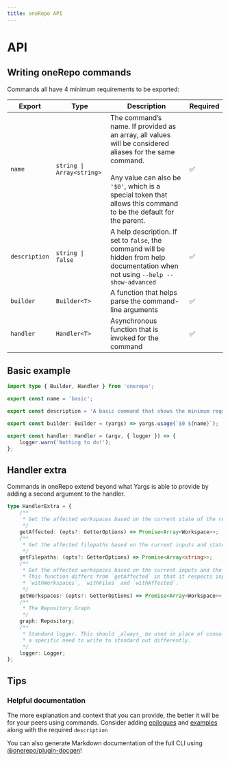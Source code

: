 ```yaml
---
title: oneRepo API
---
```


# API

## Writing oneRepo commands

Commands all have 4 minimum requirements to be exported:

| Export        | Type                      | Description                                                                                                                                                                                                                       | Required |
| ------------- | ------------------------- | --------------------------------------------------------------------------------------------------------------------------------------------------------------------------------------------------------------------------------- | -------- |
| `name`        | `string \| Array<string>` | The command’s name. If provided as an array, all values will be considered aliases for the same command.<br><br>Any value can also be `'$0'`, which is a special token that allows this command to be the default for the parent. | ✅       |
| `description` | `string \| false`         | A help description. If set to `false`, the command will be hidden from help documentation when not using `--help --show-advanced`                                                                                                 | ✅       |
| `builder`     | `Builder<T>`              | A function that helps parse the command-line arguments                                                                                                                                                                            | ✅       |
| `handler`     | `Handler<T>`              | Asynchronous function that is invoked for the command                                                                                                                                                                             | ✅       |

## Basic example

```ts title="./commands/basic.ts"
import type { Builder, Handler } from 'onerepo';

export const name = 'basic';

export const description = 'A basic command that shows the minimum requirements for writing commands with oneRepo';

export const builder: Builder = (yargs) => yargs.usage(`$0 ${name}`);

export const handler: Handler = (argv, { logger }) => {
	logger.warn('Nothing to do!');
};
```

## Handler extra

Commands in oneRepo extend beyond what Yargs is able to provide by adding a second argument to the handler.

```ts
type HandlerExtra = {
	/**
	 * Get the affected workspaces based on the current state of the repository.
	 */
	getAffected: (opts?: GetterOptions) => Promise<Array<Workspace>>;
	/**
	 * Get the affected filepaths based on the current inputs and state of the repository.
	 */
	getFilepaths: (opts?: GetterOptions) => Promise<Array<string>>;
	/**
	 * Get the affected workspaces based on the current inputs and the state of the repository.
	 * This function differs from `getAffected` in that it respects input arguments provided by
	 * `withWorkspaces`, `withFiles` and `withAffected`.
	 */
	getWorkspaces: (opts?: GetterOptions) => Promise<Array<Workspace>>;
	/**
	 * The Repository Graph
	 */
	graph: Repository;
	/**
	 * Standard logger. This should _always_ be used in place of console.log unless you have
	 * a specific need to write to standard out differently.
	 */
	logger: Logger;
};
```

## Tips

### Helpful documentation

The more explanation and context that you can provide, the better it will be for your peers using commands. Consider adding [epilogues](http://yargs.js.org/docs/#api-reference-epiloguestr) and [examples](http://yargs.js.org/docs/#api-reference-examplecmd-desc) along with the required `description`

You can also generate Markdown documentation of the full CLI using [@onerepo/plugin-docgen](http://localhost:8888/docs/plugins/docgen/)!
